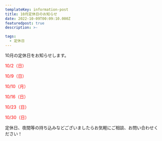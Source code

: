 ```yaml
---
templateKey: information-post
title: 10月定休日のお知らせ
date: 2022-10-09T00:09:10.000Z
featuredpost: true
description: >-

tags:
  - 定休日
---
```


10月の定休日をお知らせします。

<span style="color: red;">10/2（日）</span>

<span style="color: red;">10/9（日）</span>

<span style="color: red;">10/10（月）</span>

<span style="color: red;">10/16（日）</span>

<span style="color: red;">10/23（日）</span>

<span style="color: red;">10/30（日）</span>

定休日、夜間等の持ち込みなどございましたらお気軽にご相談、お問い合わせください！
